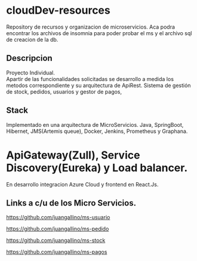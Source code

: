 # cloudDev-resources
Repository de recursos y organizacion de microservicios.
  Aca podra encontrar los archivos de insomnia para poder probar el ms y el archivo sql de creacion de la db.
 
## Descripcion  
  Proyecto Individual. <br>
  Apartir de las funcionalidades solicitadas se desarrollo a medida los metodos correspondiente y su arquitectura de ApiRest.
  Sistema de gestión de stock, pedidos, usuarios y gestor de pagos,

## Stack
  Implementado en una arquitectura de MicroServicios.
  Java, SpringBoot, Hibernet, JMS(Artemis queue), Docker, Jenkins, Prometheus y Graphana. 
  # ApiGateway(Zull), Service Discovery(Eureka) y Load balancer. 
  En desarrollo integracion Azure Cloud y frontend en React.Js.
  


## Links a c/u de los Micro Servicios.
https://github.com/juangallino/ms-usuario

https://github.com/juangallino/ms-pedido

https://github.com/juangallino/ms-stock

https://github.com/juangallino/ms-pagos
